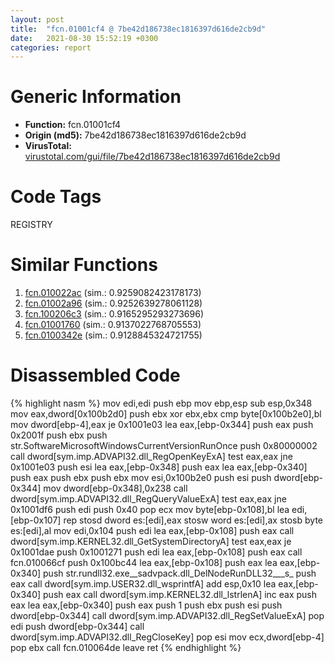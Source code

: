 ```yaml
---
layout: post
title:  "fcn.01001cf4 @ 7be42d186738ec1816397d616de2cb9d"
date:   2021-08-30 15:52:19 +0300
categories: report
---
```


# Generic Information
- **Function:** fcn.01001cf4
- **Origin (md5):** 7be42d186738ec1816397d616de2cb9d
- **VirusTotal:** [virustotal.com/gui/file/7be42d186738ec1816397d616de2cb9d][virustotal_ref]

# Code Tags
<span class="tag" id="REGISTRY">REGISTRY</span>


# Similar Functions

1. [fcn.010022ac][similar_1_ref] (sim.: 0.9259082423178173)
2. [fcn.01002a96][similar_2_ref] (sim.: 0.9252639278061128)
3. [fcn.100206c3][similar_3_ref] (sim.: 0.9165295293273696)
4. [fcn.01001760][similar_4_ref] (sim.: 0.9137022768705553)
5. [fcn.0100342e][similar_5_ref] (sim.: 0.9128845324721755)


# Disassembled Code

{% highlight nasm %}
mov edi,edi
push ebp
mov ebp,esp
sub esp,0x348
mov eax,dword[0x100b2d0]
push ebx
xor ebx,ebx
cmp byte[0x100b2e0],bl
mov dword[ebp-4],eax
je 0x1001e03
lea eax,[ebp-0x344]
push eax
push 0x2001f
push ebx
push str.SoftwareMicrosoftWindowsCurrentVersionRunOnce
push 0x80000002
call dword[sym.imp.ADVAPI32.dll_RegOpenKeyExA]
test eax,eax
jne 0x1001e03
push esi
lea eax,[ebp-0x348]
push eax
lea eax,[ebp-0x340]
push eax
push ebx
push ebx
mov esi,0x100b2e0
push esi
push dword[ebp-0x344]
mov dword[ebp-0x348],0x238
call dword[sym.imp.ADVAPI32.dll_RegQueryValueExA]
test eax,eax
jne 0x1001df6
push edi
push 0x40
pop ecx
mov byte[ebp-0x108],bl
lea edi,[ebp-0x107]
rep stosd dword es:[edi],eax
stosw word es:[edi],ax
stosb byte es:[edi],al
mov edi,0x104
push edi
lea eax,[ebp-0x108]
push eax
call dword[sym.imp.KERNEL32.dll_GetSystemDirectoryA]
test eax,eax
je 0x1001dae
push 0x1001271
push edi
lea eax,[ebp-0x108]
push eax
call fcn.010066cf
push 0x100bc44
lea eax,[ebp-0x108]
push eax
lea eax,[ebp-0x340]
push str.rundll32.exe__sadvpack.dll_DelNodeRunDLL32___s_
push eax
call dword[sym.imp.USER32.dll_wsprintfA]
add esp,0x10
lea eax,[ebp-0x340]
push eax
call dword[sym.imp.KERNEL32.dll_lstrlenA]
inc eax
push eax
lea eax,[ebp-0x340]
push eax
push 1
push ebx
push esi
push dword[ebp-0x344]
call dword[sym.imp.ADVAPI32.dll_RegSetValueExA]
pop edi
push dword[ebp-0x344]
call dword[sym.imp.ADVAPI32.dll_RegCloseKey]
pop esi
mov ecx,dword[ebp-4]
pop ebx
call fcn.010064de
leave 
ret 
{% endhighlight %}


[similar_1_ref]: /report/fcn.010022ac@7be42d186738ec1816397d616de2cb9d
[similar_2_ref]: /report/fcn.01002a96@7be42d186738ec1816397d616de2cb9d
[similar_3_ref]: /report/fcn.100206c3@481b545f5c18f2fce1caac67ddc419e8
[similar_4_ref]: /report/fcn.01001760@7be42d186738ec1816397d616de2cb9d
[similar_5_ref]: /report/fcn.0100342e@7be42d186738ec1816397d616de2cb9d
[virustotal_ref]: https://www.virustotal.com/gui/file/7be42d186738ec1816397d616de2cb9d